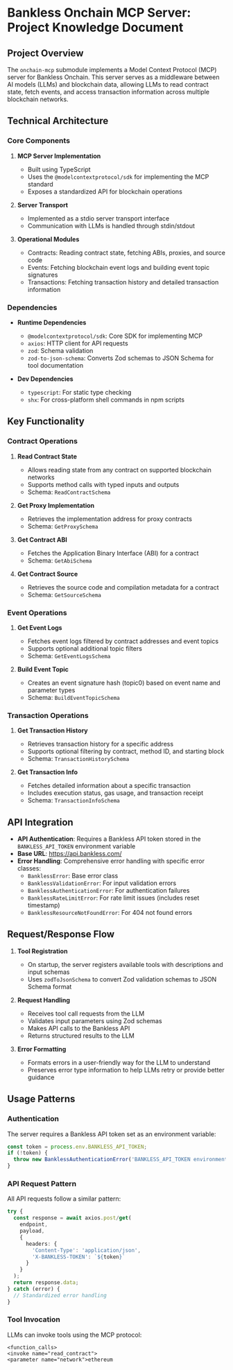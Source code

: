 # Bankless Onchain MCP Server: Project Knowledge Document

## Project Overview

The `onchain-mcp` submodule implements a Model Context Protocol (MCP) server for Bankless Onchain. This server serves as a middleware between AI models (LLMs) and blockchain data, allowing LLMs to read contract state, fetch events, and access transaction information across multiple blockchain networks.

## Technical Architecture

### Core Components

1. **MCP Server Implementation**
    - Built using TypeScript
    - Uses the `@modelcontextprotocol/sdk` for implementing the MCP standard
    - Exposes a standardized API for blockchain operations

2. **Server Transport**
    - Implemented as a stdio server transport interface
    - Communication with LLMs is handled through stdin/stdout

3. **Operational Modules**
    - Contracts: Reading contract state, fetching ABIs, proxies, and source code
    - Events: Fetching blockchain event logs and building event topic signatures
    - Transactions: Fetching transaction history and detailed transaction information

### Dependencies

- **Runtime Dependencies**
    - `@modelcontextprotocol/sdk`: Core SDK for implementing MCP
    - `axios`: HTTP client for API requests
    - `zod`: Schema validation
    - `zod-to-json-schema`: Converts Zod schemas to JSON Schema for tool documentation

- **Dev Dependencies**
    - `typescript`: For static type checking
    - `shx`: For cross-platform shell commands in npm scripts

## Key Functionality

### Contract Operations

1. **Read Contract State**
    - Allows reading state from any contract on supported blockchain networks
    - Supports method calls with typed inputs and outputs
    - Schema: `ReadContractSchema`

2. **Get Proxy Implementation**
    - Retrieves the implementation address for proxy contracts
    - Schema: `GetProxySchema`

3. **Get Contract ABI**
    - Fetches the Application Binary Interface (ABI) for a contract
    - Schema: `GetAbiSchema`

4. **Get Contract Source**
    - Retrieves the source code and compilation metadata for a contract
    - Schema: `GetSourceSchema`

### Event Operations

1. **Get Event Logs**
    - Fetches event logs filtered by contract addresses and event topics
    - Supports optional additional topic filters
    - Schema: `GetEventLogsSchema`

2. **Build Event Topic**
    - Creates an event signature hash (topic0) based on event name and parameter types
    - Schema: `BuildEventTopicSchema`

### Transaction Operations

1. **Get Transaction History**
    - Retrieves transaction history for a specific address
    - Supports optional filtering by contract, method ID, and starting block
    - Schema: `TransactionHistorySchema`

2. **Get Transaction Info**
    - Fetches detailed information about a specific transaction
    - Includes execution status, gas usage, and transaction receipt
    - Schema: `TransactionInfoSchema`

## API Integration

- **API Authentication**: Requires a Bankless API token stored in the `BANKLESS_API_TOKEN` environment variable
- **Base URL**: https://api.bankless.com/
- **Error Handling**: Comprehensive error handling with specific error classes:
    - `BanklessError`: Base error class
    - `BanklessValidationError`: For input validation errors
    - `BanklessAuthenticationError`: For authentication failures
    - `BanklessRateLimitError`: For rate limit issues (includes reset timestamp)
    - `BanklessResourceNotFoundError`: For 404 not found errors

## Request/Response Flow

1. **Tool Registration**
    - On startup, the server registers available tools with descriptions and input schemas
    - Uses `zodToJsonSchema` to convert Zod validation schemas to JSON Schema format

2. **Request Handling**
    - Receives tool call requests from the LLM
    - Validates input parameters using Zod schemas
    - Makes API calls to the Bankless API
    - Returns structured results to the LLM

3. **Error Formatting**
    - Formats errors in a user-friendly way for the LLM to understand
    - Preserves error type information to help LLMs retry or provide better guidance

## Usage Patterns

### Authentication

The server requires a Bankless API token set as an environment variable:

```typescript
const token = process.env.BANKLESS_API_TOKEN;
if (!token) {
  throw new BanklessAuthenticationError('BANKLESS_API_TOKEN environment variable is not set');
}
```

### API Request Pattern

All API requests follow a similar pattern:

```typescript
try {
  const response = await axios.post/get(
    endpoint,
    payload,
    {
      headers: {
        'Content-Type': 'application/json',
        'X-BANKLESS-TOKEN': `${token}`
      }
    }
  );
  return response.data;
} catch (error) {
  // Standardized error handling
}
```

### Tool Invocation

LLMs can invoke tools using the MCP protocol:

```
<function_calls>
<invoke name="read_contract">
<parameter name="network">ethereum